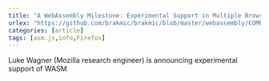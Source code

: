 ```yaml
---
title: "A WebAssembly Milestone: Experimental Support in Multiple Browsers"
urlex: "https://github.com/brakmic/brakmic/blob/master/webassembly/COMPILING_WIN32.md"
categories: [article]
tags: [asm.js,info,Firefox]
---
```

Luke Wagner (Mozilla research engineer) is announcing experimental support of WASM
